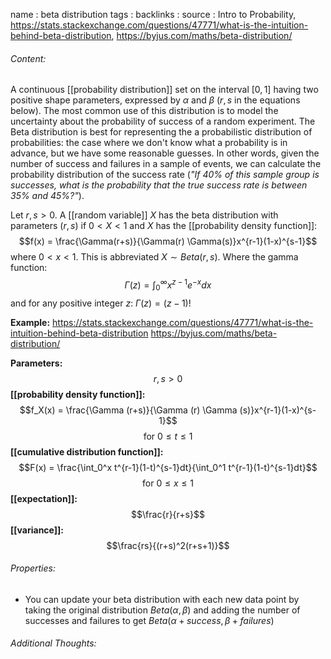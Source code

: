 name : beta distribution
tags : 
backlinks : 
source : Intro to Probability, https://stats.stackexchange.com/questions/47771/what-is-the-intuition-behind-beta-distribution, https://byjus.com/maths/beta-distribution/

###### Content:
A continuous [[probability distribution]] set on the interval $[0,1]$ having two positive shape parameters, expressed by $\alpha$ and $\beta$ ($r,s$ in the equations below). The most common use of this distribution is to model the uncertainty about the probability of success of a random experiment. The Beta distribution is best for representing the a probabilistic distribution of probabilities: the case where we don't know what a probability is in advance, but we have some reasonable guesses. 
In other words, given the number of success and failures in a sample of events, we can calculate the probability distribution of the success rate (*"If 40% of this sample group is successes, what is the probability that the true success rate is between 35% and 45%?"*). 

Let $r,s>0$. A [[random variable]] $X$ has the beta distribution with parameters $(r,s)$ if $0<X<1$ and $X$ has the [[probability density function]]:
$$f(x) = \frac{\Gamma(r+s)}{\Gamma(r) \Gamma(s)}x^{r-1}(1-x)^{s-1}$$ where $0<x<1$. This is abbreviated $X \sim Beta(r,s)$. Where the gamma function: $$\Gamma(z) = \int_0^\infty x^{z-1}e^{-x}dx$$ and for any positive integer $z$: $\Gamma(z) = (z-1)!$

**Example:**
https://stats.stackexchange.com/questions/47771/what-is-the-intuition-behind-beta-distribution
https://byjus.com/maths/beta-distribution/

**Parameters:**
$$r,s > 0$$
**[[probability density function]]:**
$$f_X(x) = \frac{\Gamma (r+s)}{\Gamma (r) \Gamma (s)}x^{r-1}(1-x)^{s-1}$$
$$\text{for } 0 \leq t \leq 1$$
**[[cumulative distribution function]]:**
$$F(x) = \frac{\int_0^x t^{r-1}(1-t)^{s-1}dt}{\int_0^1 t^{r-1}(1-t)^{s-1}dt}$$
$$\text{for } 0 \leq x \leq 1$$
**[[expectation]]:**
$$\frac{r}{r+s}$$
**[[variance]]:**
$$\frac{rs}{(r+s)^2(r+s+1)}$$

###### Properties:
- You can update your beta distribution with each new data point by taking the original distribution $Beta(\alpha, \beta)$ and adding the number of successes and failures to get $Beta(\alpha+success, \beta+failures)$

###### Additional Thoughts:
